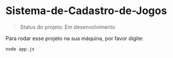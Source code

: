 # Sistema-de-Cadastro-de-Jogos

> Status do projeto: Em desenvolvimento

Para rodar esse projeto na sua máquina, por favor digite:

```
node app.js
```
